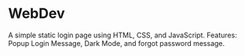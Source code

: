 # WebDev
A simple static login page using HTML, CSS, and JavaScript.
Features: Popup Login Message, Dark Mode, and forgot password message.
         
